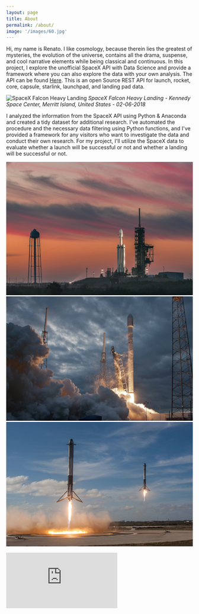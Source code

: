 ```yaml
---
layout: page
title: About
permalink: /about/
image: '/images/60.jpg'
---
```


Hi, my name is Renato. I like cosmology, because therein lies the greatest of mysteries, the evolution of the universe, contains all the drama, suspense, and cool narrative elements while being classical and continuous. In this project, I explore the unofficial SpaceX API with Data Science and provide a framework where you can also explore the data with your own analysis. The API can be found [Here]([https://github.com/r-spacex/SpaceX-API](https://github.com/r-spacex/SpaceX-API)). This is an open Source REST API for launch, rocket, core, capsule, starlink, launchpad, and landing pad data.

![SpaceX Falcon Heavy Landing]({{site.baseurl}}/images/31.jpg)
*SpaceX Falcon Heavy Landing - Kennedy Space Center, Merritt Island, United States - 02-06-2018*

I analyzed the information from the SpaceX API using Python & Anaconda and created a tidy dataset for additional research. I've automated the procedure and the necessary data filtering using Python functions, and I've provided a framework for any visitors who want to investigate the data and conduct their own research. For my project, I'll utilize the SpaceX data to evaluate whether a launch will be successful or not and whether a landing will be successful or not.

<div class="gallery-box">
  <div class="gallery">
    <img src="/images/29.jpg">
    <img src="/images/30.jpg">
    <img src="/images/31.jpg">
  </div>
</div>

<p><iframe src="https://www.youtube.com/embed/wbSwFU6tY1c" frameborder="0" allowfullscreen></iframe></p>




